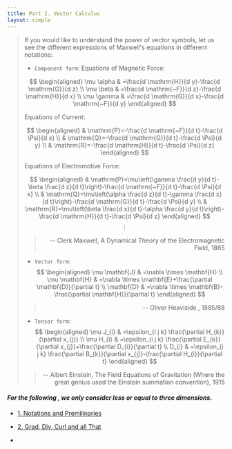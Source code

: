 ```yaml
---
title: Part I. Vector Calculus
layout: simple
---
```


> If you would like to understand the power of vector symbols, let us see the different expressions of Maxwell's equations in different notations:
>
> - `Component form`:
>  Equations of Magnetic Force:
> 
>  $$
\begin{aligned}
\mu \alpha & =\frac{d \mathrm{H}}{d y}-\frac{d \mathrm{G}}{d z} \\
\mu \beta & =\frac{d \mathrm{~F}}{d z}-\frac{d \mathrm{H}}{d x} \\
\mu \gamma & =\frac{d \mathrm{G}}{d x}-\frac{d \mathrm{~F}}{d y}
\end{aligned}
$$
>
>  Equations of Current:
> 
> $$
> \begin{aligned}
& \mathrm{P}=-\frac{d \mathrm{~F}}{d t}-\frac{d \Psi}{d x} \\
& \mathrm{Q}=-\frac{d \mathrm{G}}{d t}-\frac{d \Psi}{d y} \\
& \mathrm{R}=-\frac{d \mathrm{H}}{d t}-\frac{d \Psi}{d z}
\end{aligned}
$$
>
>  Equations of Electromotive Force:
> 
> $$
> \begin{aligned}
& \mathrm{P}=\mu\left(\gamma \frac{d y}{d t}-\beta \frac{d z}{d t}\right)-\frac{d \mathrm{~F}}{d t}-\frac{d \Psi}{d x} \\
& \mathrm{Q}=\mu\left(\alpha \frac{d z}{d t}-\gamma \frac{d x}{d t}\right)-\frac{d \mathrm{G}}{d t}-\frac{d \Psi}{d y} \\
& \mathrm{R}=\mu\left(\beta \frac{d x}{d t}-\alpha \frac{d y}{d t}\right)-\frac{d \mathrm{H}}{d t}-\frac{d \Psi}{d z}
\end{aligned}
$$
>$$\vdots$$
>
> ><p align="right">-- Clerk Maxwell, A Dynamical Theory of the Electromagnetic Field, 1865</p>
>
> - `Vector form`:
> $$
\begin{aligned}
\mu \mathbf{J} & =\nabla \times \mathbf{H} \\
\mu \mathbf{H} & =\nabla \times \mathbf{E}+\frac{\partial \mathbf{D}}{\partial t} \\
\mathbf{D} & =\nabla \times \mathbf{B}-\frac{\partial \mathbf{H}}{\partial t}
\end{aligned}
$$
>
> ><p align="right">-- Oliver Heaviside , 1885/88</p>
> 
> - `Tensor form`:
> $$
> \begin{aligned}
> \mu J_{i} & =\epsilon_{i j k} \frac{\partial H_{k}}{\partial x_{j}} \\
> \mu H_{i} & =\epsilon_{i j k} \frac{\partial E_{k}}{\partial x_{j}}+\frac{\partial D_{i}}{\partial t} \\
> D_{i} & =\epsilon_{i j k} \frac{\partial B_{k}}{\partial x_{j}}-\frac{\partial H_{i}}{\partial t}
> \end{aligned}
> $$
>
> ><p align="right">-- Albert Einstein, The Field Equations of Gravitation (Where the great genius used the Einstein summation convention), 1915</p>

#### *For the following , we only consider less or equal to three dimensions.*

- [1. Notations and Premilinaries](/study/Imperial_mathematics/year_2/Multivariable_Calculus_and_Differential_Equations/Part_I_Vector_Calculus/1_Notations_and_premilinaries)

- [2. Grad, Div, Curl and all That](/study/Imperial_mathematics/year_2/Multivariable_Calculus_and_Differential_Equations/Part_I_Vector_Calculus/2_Div_Grad_Curl_and_all_That)


- 